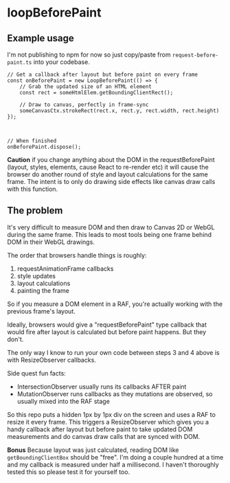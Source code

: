 # loopBeforePaint

## Example usage

I'm not publishing to npm for now so just copy/paste from `request-before-paint.ts` into your codebase.

```
// Get a callback after layout but before paint on every frame
const onBeforePaint = new LoopBeforePaint(() => {
    // Grab the updated size of an HTML element
    const rect = someHtmlElem.getBoundingClientRect();

    // Draw to canvas, perfectly in frame-sync
    someCanvasCtx.strokeRect(rect.x, rect.y, rect.width, rect.height)
});



// When finished
onBeforePaint.dispose();
```

**Caution** if you change anything about the DOM in the requestBeforePaint (layout, styles, elements, cause React to re-render etc) it will cause the browser do another round of style and layout calculations for the same frame. The intent is to only do drawing side effects like canvas draw calls with this function.


## The problem
It's very difficult to measure DOM and then draw to Canvas 2D or WebGL during the same frame. This leads to most tools being one frame behind DOM in their WebGL drawings.

The order that browsers handle things is roughly:
1. requestAnimationFrame callbacks
2. style updates
3. layout calculations
4. painting the frame

So if you measure a DOM element in a RAF, you're actually working with the previous frame's layout.

Ideally, browsers would give a "requestBeforePaint" type callback that would fire after layout is calculated but before paint happens. But they don't.

The only way I know to run your own code between steps 3 and 4 above is with ResizeObserver callbacks.

Side quest fun facts:
- IntersectionObserver usually runs its callbacks AFTER paint
- MutationObserver runs callbacks as they mutations are observed, so usually mixed into the RAF stage

So this repo puts a hidden 1px by 1px div on the screen and uses a RAF to resize it every frame. This triggers a ResizeObserver which gives you a handy callback after layout but before paint to take updated DOM measurements and do canvas draw calls that are synced with DOM.

**Bonus** Because layout was just calculated, reading DOM like `getBoundingClientBox` should be "free". I'm doing a couple hundred at a time and my callback is measured under half a millisecond. I haven't thoroughly tested this so please test it for yourself too.
